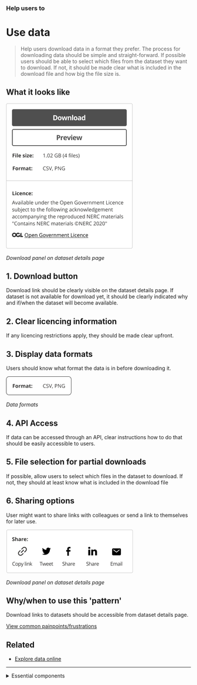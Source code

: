 ### Help users to
# Use data

> Help users download data in a format they prefer. The process for downloading data should be simple and straight-forward. If possible users should be able to select which files from the dataset they want to download. If not, it should be made clear what is included in the download file and how big the file size is.

## What it looks like

<div class="image-container">

![Google results](../../_media/use-data/download-panel.png)

*Download panel on dataset details page*

</div>

## 1. Download button

Download link should be clearly visible on the dataset details page. If dataset is not available for download yet, it should be clearly indicated why and if/when the dataset will become available.

## 2. Clear licencing information

If any licencing restrictions apply, they should be made clear upfront.

## 3. Display data formats

Users should know what format the data is in before downloading it.

<div class="image-container">

![Google results](../../_media/use-data/formats.png)

*Data formats*

</div>

## 4. API Access

If data can be accessed through an API, clear instructions how to do that should be easily accessible to users.

## 5. File selection for partial downloads

If possible, allow users to select which files in the dataset to download. If not, they should at least know what is included in the download file

## 6. Sharing options

User might want to share links with colleagues or send a link to themselves for later use.

<div class="image-container">

![Google results](../../_media/use-data/share-panel.png)

*Download panel on dataset details page*

</div>

## Why/when to use this 'pattern'

Download links to datasets should be accessible from dataset details page.

<p class="link1"><a href="#/main-content/introduction?id=_2-search-within-data-portal" >View common painpoints/frustrations</a></p>

## Related

* [Explore data online](/main-content/steps/explore-data-online)

---

<!-- Additional information can be presented in dropdown menus -->

<details>
<summary>Essential components</summary>
<br>

Below is a checklist of components/information that are relevant for this task.

These components can be arranged in many ways, but the ones with highest relevance should be the most visible/accessible.

?> 1 - high relevance, 2 - medium relevance, 3 - low relevance

<!-- Table of component start -->

| Component       | Description                                                    | Relevance |
|-----------------|----------------------------------------------------------------|:---------:|
| Download button | Download link or instructions how to access data               |     1     |
| Data formats    | What formats is the data provided in?                          |     1     |
| Sharing options | Share, email or copy the dataset url                           |     2     |
| Data preview    | Preview all or parts of a dataset online before downloading it |     2     |
| Licence details | Are there any limitation on how the data can be used?          |     1     |

</details>

